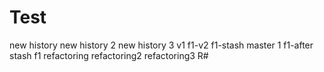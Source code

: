 # Test
new history 
new history 2
new history 3
v1
f1-v2
f1-stash
master 1
f1-after stash
f1
refactoring
refactoring2
refactoring3
R#